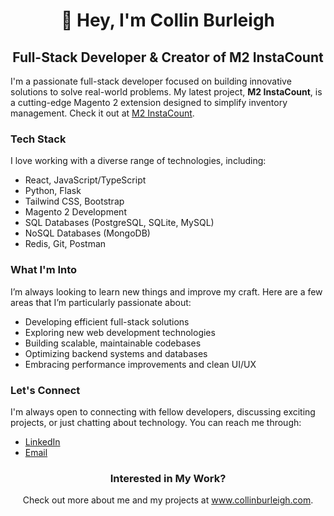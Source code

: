 <h1 align="center">👋 Hey, I'm Collin Burleigh</h1> <h2 align="center">Full-Stack Developer & Creator of M2 InstaCount</h2> <p align="left"> I'm a passionate full-stack developer focused on building innovative solutions to solve real-world problems. My latest project, <b>M2 InstaCount</b>, is a cutting-edge Magento 2 extension designed to simplify inventory management. Check it out at <a href="https://m2instacount.com/" target="_blank">M2 InstaCount</a>. </p> <h3 align="left">Tech Stack</h3> <p align="left"> I love working with a diverse range of technologies, including: <ul> <li>React, JavaScript/TypeScript</li> <li>Python, Flask</li> <li>Tailwind CSS, Bootstrap</li> <li>Magento 2 Development</li> <li>SQL Databases (PostgreSQL, SQLite, MySQL)</li> <li>NoSQL Databases (MongoDB)</li> <li>Redis, Git, Postman</li> </ul> </p> <h3 align="left">What I'm Into</h3> <p align="left"> I’m always looking to learn new things and improve my craft. Here are a few areas that I’m particularly passionate about: <ul> <li>Developing efficient full-stack solutions</li> <li>Exploring new web development technologies</li> <li>Building scalable, maintainable codebases</li> <li>Optimizing backend systems and databases</li> <li>Embracing performance improvements and clean UI/UX</li> </ul> </p> <h3 align="left">Let's Connect</h3> <p align="left"> I'm always open to connecting with fellow developers, discussing exciting projects, or just chatting about technology. You can reach me through: <ul> <li><a href="https://linkedin.com/in/burleighcollin" target="_blank">LinkedIn</a></li> <li><a href="mailto:me@collinburleigh.com">Email</a></li> </ul> </p> <h3 align="center">Interested in My Work?</h3> <p align="center"> Check out more about me and my projects at <a href="https://www.collinburleigh.com" target="_blank">www.collinburleigh.com</a>. </p>
